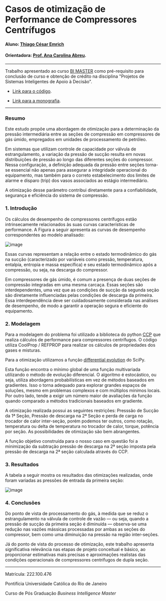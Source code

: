 <!-- antes de enviar a versão final, solicitamos que todos os comentários, colocados para orientação ao aluno, sejam removidos do arquivo -->
# Casos de otimização de Performance de Compressores Centrífugos

#### Aluno: [Thiago César Emrich](https://github.com/thiagoemrich00)
#### Orientadora: [Prof. Ana Carolina Abreu](https://github.com/acarolina1612?tab=overview&from=2024-12-01&to=2024-12-31).
<!-- Co-orientador(/a/es/as): [Nome Sobrenome](https://github.com/link_do_github). <!-- caso não aplicável, remover esta linha -->

---

Trabalho apresentado ao curso [BI MASTER](https://ica.puc-rio.ai/bi-master) como pré-requisito para conclusão de curso e obtenção de crédito na disciplina "Projetos de Sistemas Inteligentes de Apoio à Decisão".

<!-- para os links a seguir, caso os arquivos estejam no mesmo repositório que este README, não há necessidade de incluir o link completo: basta incluir o nome do arquivo, com extensão, que o GitHub completa o link corretamente -->
- [Link para o código](https://github.com/link_do_repositorio). <!-- caso não aplicável, remover esta linha -->

- [Link para a monografia](https://link_da_monografia.com). <!-- caso não aplicável, remover esta linha -->


---

### Resumo

Este estudo propõe uma abordagem de otimização para a determinação da pressão intermediária entre as seções de compressão em compressores de gás úmido, empregados em unidades de processamento de petróleo.

Em sistemas que utilizam controle de capacidade por válvula de estrangulamento, a variação da pressão de sucção resulta em novas distribuições de pressão ao longo das diferentes seções do compressor. Nessa configuração, a definição adequada da pressão entre seções torna-se essencial não apenas para assegurar a integridade operacional do equipamento, mas também para o correto estabelecimento dos limites de alarme e disparo (trip) dos vasos associados ao estágio intermediário.

A otimização desse parâmetro contribui diretamente para a confiabilidade, segurança e eficiência do sistema de compressão.

### 1. Introdução

Os cálculos de desempenho de compressores centrífugos estão intrinsecamente relacionados às suas curvas características de performance. A Figura a seguir apresenta as curvas de desempenho correspondentes ao modelo analisado:

![image](https://github.com/user-attachments/assets/4bc51195-e6b7-4c40-bae4-b963c0e39351)

Essas curvas representam a relação entre o estado termodinâmico do gás na sucção (caracterizado por variáveis como pressão, temperatura, entalpia, entropia e massa específica) e seu estado termodinâmico após a compressão, ou seja, na descarga do compressor.

Em compressores de gás úmido, é comum a presença de duas seções de compressão integradas em uma mesma carcaça. Essas seções são interdependentes, uma vez que as condições de sucção da segunda seção são diretamente influenciadas pelas condições de descarga da primeira. Essa interdependência deve ser cuidadosamente considerada nas análises de desempenho, de modo a garantir a operação segura e eficiente do equipamento.

### 2. Modelagem

Para a modelagem do problema foi utilizado a biblioteca do python [CCP](https://ccp-centrifugal-compressor-performance.readthedocs.io/en/latest/index.html)  que realiza cálculos de performance para compressores centrífugos. O código utiliza CoolProp / REFPROP para realizar os cálculos de propriedades dos gases e misturas.

Para a otimização utilizamos a função [differential evolution](https://docs.scipy.org/doc/scipy/reference/generated/scipy.optimize.differential_evolution.html) do SciPy.

Esta função encontra o mínimo global de uma função multivariada utilizando o método de evolução diferencial. O algoritmo é estocástico, ou seja, utiliza abordagens probabilísticas em vez de métodos baseados em gradientes. Isso o torna adequado para explorar grandes espaços de soluções, mesmo em problemas complexos e com múltiplos mínimos locais. Por outro lado, tende a exigir um número maior de avaliações da função quando comparado a métodos tradicionais baseados em gradiente.

A otimização realizada possui as seguintes restrições: Presssão de Sucção da 1ª Seção, Pressão de descarga na 2ª Seção e perda de carga no trocador de calor inter-seção, porém podemos ter outros, como rotação, temperatura ou delta de temperatura no trocador de calor, torque, potência por seção. As possibilidades de otimização são bem abrangentes.

A função objetivo construída para o nosso caso em questão foi a minimização da subtração pressão de descarga na 2ª seção imposta pela pressão de descarga na 2ª seção calculada através do CCP.

### 3. Resultados

A tabela a seguir mostra os resultados das otimizações realizadas, onde foram variadas as pressões de entrada da primeira seção:

![image](https://github.com/user-attachments/assets/e0c53baa-6dea-483f-a4f8-7dfd012b86ac)


### 4. Conclusões

Do ponto de vista de processamento do gás, à medida que se reduz o estrangulamento na válvula de controle de vazão — ou seja, quando a pressão de sucção da primeira seção é diminuída — observa-se uma redução nas vazões mássicas processadas por ambas as seções do compressor, bem como uma diminuição na pressão na região inter-seções.

Já do ponto de vista do processo de otimização, este trabalho apresenta significativa relevância nas etapas de projeto conceitual e básico, ao proporcionar estimativas mais precisas e aproximações realistas das condições operacionais de compressores centrífugos de dupla seção.

---

Matrícula: 222.100.476

Pontifícia Universidade Católica do Rio de Janeiro

Curso de Pós Graduação *Business Intelligence Master*
